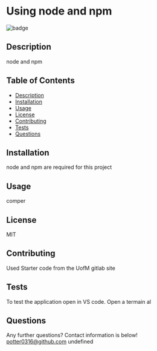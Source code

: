 # Using node and npm
  ![badge](https://img.shields.io/badge/license-MIT-important)
  
## Description
node and npm
## Table of Contents
- [Description](#description)
- [Installation](#installation)
- [Usage](#usage)
- [License](#license)
- [Contributing](#contributing)
- [Tests](#tests)
- [Questions](#questions)

## Installation
node and npm are required for this project
## Usage
comper
## License
MIT
## Contributing
Used Starter code from the UofM gitlab site 
## Tests
To test the application open in VS code. Open a termain al
## Questions
Any further questions? Contact information is below!
potter0316@github.com
undefined
